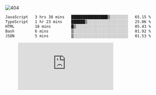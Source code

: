 ![404](https://user-images.githubusercontent.com/378023/89412096-6f759d80-d761-11ea-8c57-84b30ef3f2b1.png)

<!--START_SECTION:waka-->

```txt
JavaScript   3 hrs 38 mins   ████████████████▒░░░░░░░░   65.15 %
TypeScript   1 hr 23 mins    ██████▒░░░░░░░░░░░░░░░░░░   25.06 %
HTML         18 mins         █▒░░░░░░░░░░░░░░░░░░░░░░░   05.43 %
Bash         6 mins          ▒░░░░░░░░░░░░░░░░░░░░░░░░   01.92 %
JSON         5 mins          ▒░░░░░░░░░░░░░░░░░░░░░░░░   01.53 %
```

<!--END_SECTION:waka-->
<figure><embed src="https://wakatime.com/share/@018b853e-267a-435d-a858-33e2b098b9d7/f3c3aa68-553a-4373-a9f9-2d456f62f780.svg"></embed></figure>
